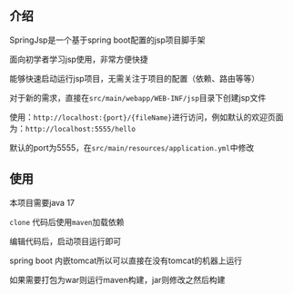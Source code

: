 ## 介绍
SpringJsp是一个基于spring boot配置的jsp项目脚手架

面向初学者学习jsp使用，非常方便快捷

能够快速启动运行jsp项目，无需关注于项目的配置（依赖、路由等等）

对于新的需求，直接在`src/main/webapp/WEB-INF/jsp`目录下创建jsp文件

使用：`http://localhost:{port}/{fileName}`进行访问，例如默认的欢迎页面为：`http://localhost:5555/hello`

默认的port为5555，在`src/main/resources/application.yml`中修改

## 使用
本项目需要java 17

`clone` 代码后使用`maven`加载依赖

编辑代码后，启动项目运行即可

spring boot 内嵌tomcat所以可以直接在没有tomcat的机器上运行

如果需要打包为war则运行maven构建，jar则修改之然后构建